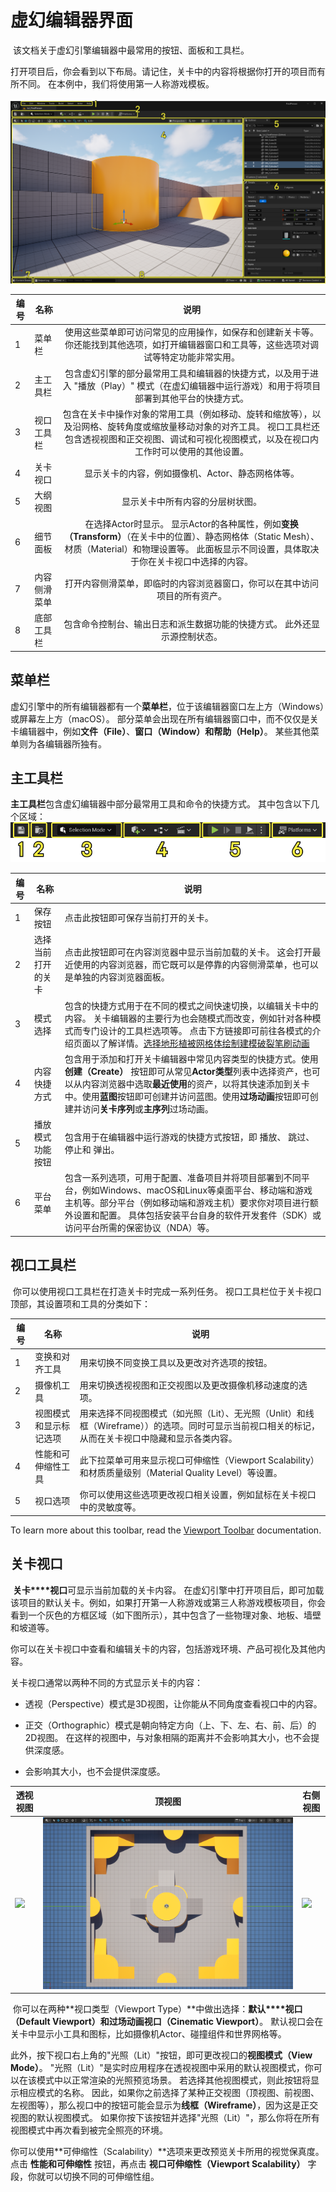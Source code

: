 # 虚幻编辑器界面

​	该文档关于虚幻引擎编辑器中最常用的按钮、面板和工具栏。

​	打开项目后，你会看到以下布局。请记住，关卡中的内容将根据你打开的项目而有所不同。 在本例中，我们将使用第一人称游戏模板。

![](asset/editor-layout.png.png)

| 编号 | 名称         |                             说明                             |
| ---- | ------------ | :----------------------------------------------------------: |
| 1    | 菜单栏       | 使用这些菜单即可访问常见的应用操作，如保存和创建新关卡等。 你还能找到其他选项，如打开编辑器窗口和工具等，这些选项对调试等特定功能非常实用。 |
| 2    | 主工具栏     | 包含虚幻引擎的部分最常用工具和编辑器的快捷方式，以及用于进入 "播放（Play）" 模式（在虚幻编辑器中运行游戏）和用于将项目部署到其他平台的快捷方式。 |
| 3    | 视口工具栏   | 包含在关卡中操作对象的常用工具（例如移动、旋转和缩放等），以及沿网格、旋转角度或缩放量移动对象的对齐工具。 视口工具栏还包含透视视图和正交视图、调试和可视化视图模式，以及在视口内工作时可以使用的其他设置。 |
| 4    | 关卡视口     |      显示关卡的内容，例如摄像机、Actor、静态网格体等。       |
| 5    | 大纲视图     |               显示关卡中所有内容的分层树状图。               |
| 6    | 细节面板     | 在选择Actor时显示。 显示Actor的各种属性，例如**变换（Transform）**（在关卡中的位置）、静态网格体（Static Mesh）、材质（Material）和物理设置等。 此面板显示不同设置，具体取决于你在关卡视口中选择的内容。 |
| 7    | 内容侧滑菜单 | 打开内容侧滑菜单，即临时的内容浏览器窗口，你可以在其中访问项目的所有资产。 |
| 8    | 底部工具栏   | 包含命令控制台、输出日志和派生数据功能的快捷方式。 此外还显示源控制状态。 |

## 菜单栏

虚幻引擎中的所有编辑器都有一个**菜单栏**，位于该编辑器窗口左上方（Windows）或屏幕左上方（macOS）。 部分菜单会出现在所有编辑器窗口中，而不仅仅是关卡编辑器中，例如**文件（File）**、**窗口（Window）**和**帮助（Help）**。 某些其他菜单则为各编辑器所独有。

## 主工具栏

**主工具栏**包含虚幻编辑器中部分最常用工具和命令的快捷方式。 其中包含以下几个区域：![](asset/unreal-engine-main-toolbar.png.png)

| 编号 | 名称               | 说明                                                         |
| ---- | ------------------ | ------------------------------------------------------------ |
| 1    | 保存按钮           | 点击此按钮即可保存当前打开的关卡。                           |
| 2    | 选择当前打开的关卡 | 点击此按钮即可在内容浏览器中显示当前加载的关卡。 这会打开最近使用的内容浏览器，而它既可以是停靠的内容侧滑菜单，也可以是单独的内容浏览器面板。 |
| 3    | 模式选择           | 包含的快捷方式用于在不同的模式之间快速切换，以编辑关卡中的内容。 关卡编辑器的主要行为也会随模式而改变，例如针对各种模式而专门设计的工具栏选项等。 点击下方链接即可前往各模式的介绍页面以了解详情。[选择](https://dev.epicgames.com/documentation/zh-cn/unreal-engine/select-mode-in-unreal-engine)[地形](https://dev.epicgames.com/documentation/zh-cn/unreal-engine/landscape-quick-start-guide-in-unreal-engine)[植被](https://dev.epicgames.com/documentation/zh-cn/unreal-engine/foliage-mode-in-unreal-engine)[网格体绘制](https://dev.epicgames.com/documentation/zh-cn/unreal-engine/mesh-paint-mode-in-unreal-engine)[建模](https://dev.epicgames.com/documentation/zh-cn/unreal-engine/modeling-mode-quick-start-in-unreal-engine)[破裂](https://dev.epicgames.com/documentation/zh-cn/unreal-engine/fracture-mode-selection-tools-user-guide)[笔刷](https://dev.epicgames.com/documentation/zh-cn/unreal-engine/geometry-brush-actors-in-unreal-engine)[动画](https://dev.epicgames.com/documentation/zh-cn/unreal-engine/animation-editor-mode-in-unreal-engine) |
| 4    | 内容快捷方式       | 包含用于添加和打开关卡编辑器中常见内容类型的快捷方式。使用 **创建（Create）** 按钮即可从常见**Actor类型**列表中选择资产，也可以从内容浏览器中选取**最近使用**的资产，以将其快速添加到关卡中。使用**蓝图**按钮即可创建并访问蓝图。使用**过场动画**按钮即可创建并访问**关卡序列**或**主序列**过场动画。 |
| 5    | 播放模式功能按钮   | 包含用于在编辑器中运行游戏的快捷方式按钮，即 播放、 跳过、 停止和 弹出。 |
| 6    | 平台菜单           | 包含一系列选项，可用于配置、准备项目并将项目部署到不同平台，例如Windows、macOS和Linux等桌面平台、移动端和游戏主机等。部分平台（例如移动端和游戏主机）要求你对项目进行额外设置和配置。 具体包括安装平台自身的软件开发套件（SDK）或访问平台所需的保密协议（NDA）等。 |

## 视口工具栏

​	你可以使用视口工具栏在打造关卡时完成一系列任务。 视口工具栏位于关卡视口顶部，其设置项和工具的分类如下：

| 编号 | 名称                   | 说明                                                         |
| ---- | ---------------------- | ------------------------------------------------------------ |
| 1    | 变换和对齐工具         | 用来切换不同变换工具以及更改对齐选项的按钮。                 |
| 2    | 摄像机工具             | 用来切换透视视图和正交视图以及更改摄像机移动速度的选项。     |
| 3    | 视图模式和显示标记选项 | 用来选择不同视图模式（如光照（Lit）、无光照（Unlit）和线框（Wireframe））的选项。同时可显示当前视口相关的标记，从而在关卡视口中隐藏和显示各类内容。 |
| 4    | 性能和可伸缩性工具     | 此下拉菜单可用来显示视口可伸缩性（Viewport Scalability）和材质质量级别（Material Quality Level）等设置。 |
| 5    | 视口选项               | 你可以使用这些选项更改视口相关设置，例如鼠标在关卡视口中的灵敏度等。 |

To learn more about this toolbar, read the [Viewport Toolbar](https://dev.epicgames.com/documentation/zh-cn/unreal-engine/viewport-toolbar) documentation.

## 关卡视口

​	**关卡****视口**可显示当前加载的关卡内容。 在虚幻引擎中打开项目后，即可加载该项目的默认关卡。例如，如果打开第一人称游戏或第三人称游戏模板项目，你会看到一个灰色的方框区域（如下图所示），其中包含了一些物理对象、地板、墙壁和坡道等。

​	你可以在关卡视口中查看和编辑关卡的内容，包括游戏环境、产品可视化及其他内容。

关卡视口通常以两种不同的方式显示关卡的内容：

- 透视（Perspective）模式是3D视图，让你能从不同角度查看视口中的内容。
- 正交（Orthographic）模式是朝向特定方向（上、下、左、右、前、后）的2D视图。 在这样的视图中，与对象相隔的距离并不会影响其大小，也不会提供深度感。

- 会影响其大小，也不会提供深度感。

| 透视视图                            | 顶视图                      | 右侧视图                           |
| ----------------------------------- | --------------------------- | ---------------------------------- |
| ![](asset/perspective-view.png.png) | ![](asset/top-view.png.png) | ![](asset/right-side-view.png.png) |

​	你可以在两种**视口类型（Viewport Type）**中做出选择：**默认****视口（Default Viewport）**和**过场动画视口（Cinematic Viewport）**。 默认视口会在关卡中显示小工具和图标，比如摄像机Actor、碰撞组件和世界网格等。

​	此外，按下视口右上角的"光照（Lit）"按钮，即可更改视口的**视图模式（View Mode）**。 "光照（Lit）"是实时应用程序在透视视图中采用的默认视图模式，你可以在该模式中以正常渲染的光照预览场景。 若选择其他视图模式，则此按钮将显示相应模式的名称。 因此，如果你之前选择了某种正交视图（顶视图、前视图、左视图等），那么视口中的按钮可能会显示为**线框（Wireframe）**，因为这是正交视图的默认视图模式。 如果你按下该按钮并选择"光照（Lit）"，那么你将在所有视图模式中再次看到被完全照亮的环境。

​	你可以使用**可伸缩性（Scalability）**选项来更改预览关卡所用的视觉保真度。 点击 **性能和可伸缩性** 按钮，再点击 **视口可伸缩性（Viewport Scalability）** 字段，你就可以切换不同的可伸缩性组。